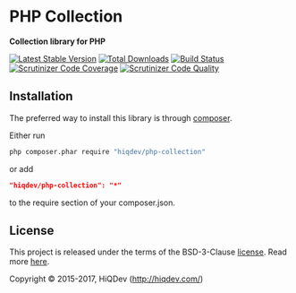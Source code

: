 # PHP Collection

**Collection library for PHP**

[![Latest Stable Version](https://poser.pugx.org/hiqdev/php-collection/v/stable)](https://packagist.org/packages/hiqdev/php-collection)
[![Total Downloads](https://poser.pugx.org/hiqdev/php-collection/downloads)](https://packagist.org/packages/hiqdev/php-collection)
[![Build Status](https://img.shields.io/travis/hiqdev/php-collection.svg)](https://travis-ci.org/hiqdev/php-collection)
[![Scrutinizer Code Coverage](https://img.shields.io/scrutinizer/coverage/g/hiqdev/php-collection.svg)](https://scrutinizer-ci.com/g/hiqdev/php-collection/)
[![Scrutinizer Code Quality](https://img.shields.io/scrutinizer/g/hiqdev/php-collection.svg)](https://scrutinizer-ci.com/g/hiqdev/php-collection/)

## Installation

The preferred way to install this library is through [composer](http://getcomposer.org/download/).

Either run

```sh
php composer.phar require "hiqdev/php-collection"
```

or add

```json
"hiqdev/php-collection": "*"
```

to the require section of your composer.json.

## License

This project is released under the terms of the BSD-3-Clause [license](LICENSE).
Read more [here](http://choosealicense.com/licenses/bsd-3-clause).

Copyright © 2015-2017, HiQDev (http://hiqdev.com/)
